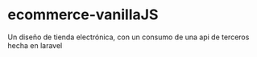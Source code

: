 # ecommerce-vanillaJS
Un diseño de tienda electrónica, con un consumo de una api de terceros hecha en laravel
